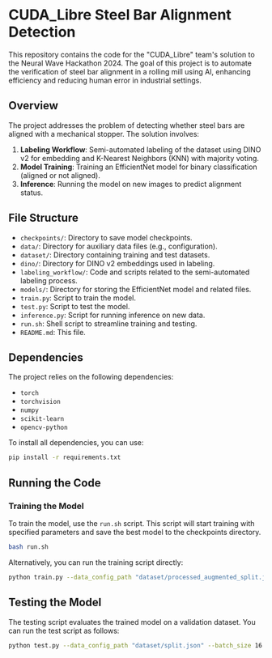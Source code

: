 # CUDA_Libre Steel Bar Alignment Detection

This repository contains the code for the "CUDA_Libre" team's solution to the Neural Wave Hackathon 2024. The goal of this project is to automate the verification of steel bar alignment in a rolling mill using AI, enhancing efficiency and reducing human error in industrial settings.

## Overview

The project addresses the problem of detecting whether steel bars are aligned with a mechanical stopper. The solution involves:
1. **Labeling Workflow**: Semi-automated labeling of the dataset using DINO v2 for embedding and K-Nearest Neighbors (KNN) with majority voting.
2. **Model Training**: Training an EfficientNet model for binary classification (aligned or not aligned).
3. **Inference**: Running the model on new images to predict alignment status.

## File Structure

- `checkpoints/`: Directory to save model checkpoints.
- `data/`: Directory for auxiliary data files (e.g., configuration).
- `dataset/`: Directory containing training and test datasets.
- `dino/`: Directory for DINO v2 embeddings used in labeling.
- `labeling_workflow/`: Code and scripts related to the semi-automated labeling process.
- `models/`: Directory for storing the EfficientNet model and related files.
- `train.py`: Script to train the model.
- `test.py`: Script to test the model.
- `inference.py`: Script for running inference on new data.
- `run.sh`: Shell script to streamline training and testing.
- `README.md`: This file.

## Dependencies

The project relies on the following dependencies:
- `torch`
- `torchvision`
- `numpy`
- `scikit-learn`
- `opencv-python`

To install all dependencies, you can use:
```bash
pip install -r requirements.txt
```
## Running the Code

### Training the Model
To train the model, use the `run.sh` script. This script will start training with specified parameters and save the best model to the checkpoints directory.

```bash
bash run.sh
```

Alternatively, you can run the training script directly:
```bash
python train.py --data_config_path "dataset/processed_augmented_split.json" --batch_size 32 --num_epochs 30 --learning_rate 0.0001 --checkpoint_path "checkpoints/efficient_net"
```

## Testing the Model

The testing script evaluates the trained model on a validation dataset. You can run the test script as follows:
```bash
python test.py --data_config_path "dataset/split.json" --batch_size 16 --model_path "checkpoints/efficient_net/20241027_083453/model_epoch_10.pt"
```
